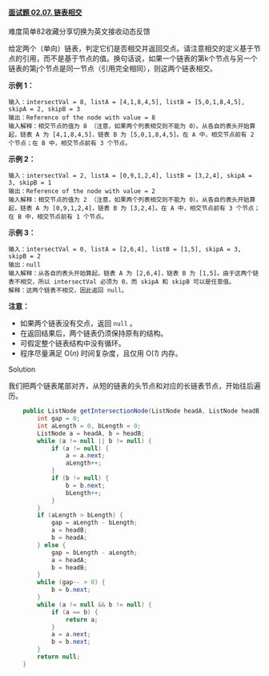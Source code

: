 #### [面试题 02.07. 链表相交](https://leetcode-cn.com/problems/intersection-of-two-linked-lists-lcci/)

难度简单82收藏分享切换为英文接收动态反馈

给定两个（单向）链表，判定它们是否相交并返回交点。请注意相交的定义基于节点的引用，而不是基于节点的值。换句话说，如果一个链表的第k个节点与另一个链表的第j个节点是同一节点（引用完全相同），则这两个链表相交。



**示例 1：**

```
输入：intersectVal = 8, listA = [4,1,8,4,5], listB = [5,0,1,8,4,5], skipA = 2, skipB = 3
输出：Reference of the node with value = 8
输入解释：相交节点的值为 8 （注意，如果两个列表相交则不能为 0）。从各自的表头开始算起，链表 A 为 [4,1,8,4,5]，链表 B 为 [5,0,1,8,4,5]。在 A 中，相交节点前有 2 个节点；在 B 中，相交节点前有 3 个节点。
```





**示例 2：**

```
输入：intersectVal = 2, listA = [0,9,1,2,4], listB = [3,2,4], skipA = 3, skipB = 1
输出：Reference of the node with value = 2
输入解释：相交节点的值为 2 （注意，如果两个列表相交则不能为 0）。从各自的表头开始算起，链表 A 为 [0,9,1,2,4]，链表 B 为 [3,2,4]。在 A 中，相交节点前有 3 个节点；在 B 中，相交节点前有 1 个节点。
```





**示例 3：**

```
输入：intersectVal = 0, listA = [2,6,4], listB = [1,5], skipA = 3, skipB = 2
输出：null
输入解释：从各自的表头开始算起，链表 A 为 [2,6,4]，链表 B 为 [1,5]。由于这两个链表不相交，所以 intersectVal 必须为 0，而 skipA 和 skipB 可以是任意值。
解释：这两个链表不相交，因此返回 null。
```





**注意：**

- 如果两个链表没有交点，返回 `null` 。
- 在返回结果后，两个链表仍须保持原有的结构。
- 可假定整个链表结构中没有循环。
- 程序尽量满足 O(*n*) 时间复杂度，且仅用 O(*1*) 内存。



Solution

我们把两个链表尾部对齐，从短的链表的头节点和对应的长链表节点，开始往后遍历。

```java
    public ListNode getIntersectionNode(ListNode headA, ListNode headB) {
        int gap = 0;
        int aLength = 0, bLength = 0;
        ListNode a = headA, b = headB;
        while (a != null || b != null) {
            if (a != null) {
                a = a.next;
                aLength++;
            }
            if (b != null) {
                b = b.next;
                bLength++;
            }
        }
        if (aLength > bLength) {
            gap = aLength - bLength;
            a = headB;
            b = headA;
        } else {
            gap = bLength - aLength;
            a = headA;
            b = headB;
        }
        while (gap-- > 0) {
            b = b.next;
        }
        while (a != null && b != null) {
            if (a == b) {
                return a;
            }
            a = a.next;
            b = b.next;
        }
        return null;
    }
```

